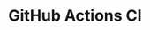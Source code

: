 # GitHub Actions CI











































































































































































































































































































































































































































































































































































































































































































































































































































































































































































































































































































































































































































































































































































































































































































































































































































































































































































































































































































































































































































































































































































































































































































































































































































































































































































































































































































































































































































































































































































































































































































































































































































































































































































































































